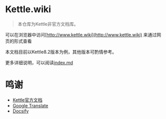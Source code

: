 # Kettle.wiki

> 本仓库为Kettle非官方文档库。

可以在浏览器中访问[http://www.kettle.wiki](http://www.kettle.wiki) 来通过网页的形式查看

本文档目前以Kettle8.2版本为例，其他版本可酌情参考。

更多详细说明，可以阅读[index.md](/index.md)

# 鸣谢

- [Kettle官方文档](https://help.pentaho.com)
- [Google Translate](https://translate.google.com/intl/en/about/)
- [Docsify](https://docsify.js.org/#/)